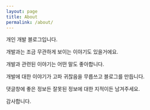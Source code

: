 ```yaml
---
layout: page
title: About
permalink: /about/
---
```


개인 개발 블로그입니다.

개발과는 조금 무관하게 보이는 이야기도 있을거에요.

개발과 관련된 이야기는 어떤 말도 좋아합니다.

개발에 대한 이야기가 고파 귀찮음을 무릅쓰고 블로그를 만듭니다.

댓글창에 좋은 정보든 잘못된 정보에 대한 지적이든 남겨주세요.

감사합니다.

